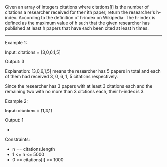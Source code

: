 Given an array of integers citations where citations[i] is the number of citations a researcher received for their ith paper, return the researcher's h-index.
According to the definition of h-index on Wikipedia: The h-index is defined as the maximum value of h such that the given researcher has published at least h papers that have each been cited at least h times.

---

Example 1:

Input: citations = [3,0,6,1,5]

Output: 3

Explanation: [3,0,6,1,5] means the researcher has 5 papers in total and each of them had received 3, 0, 6, 1, 5 citations respectively.

Since the researcher has 3 papers with at least 3 citations each and the remaining two with no more than 3 citations each, their h-index is 3.

Example 2:

Input: citations = [1,3,1]

Output: 1

-

Constraints:
- n == citations.length
- 1 <= n <= 5000
- 0 <= citations[i] <= 1000
